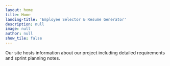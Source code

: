 ```yaml
---
layout: home
title: Home
landing-title: 'Employee Selector & Resume Generator'
description: null
image: null
author: null
show_tile: false
---
```


Our site hosts information about our project including detailed requirements and sprint planning notes.
